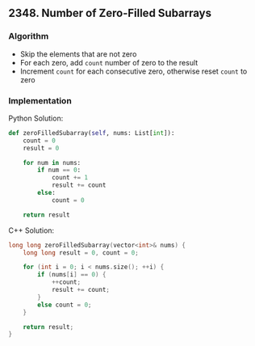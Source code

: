 ## 2348. Number of Zero-Filled Subarrays
### Algorithm
- Skip the elements that are not zero
- For each zero, add `count` number of zero to the result
- Increment `count` for each consecutive zero, otherwise reset `count` to zero
### Implementation
Python Solution:
```python
def zeroFilledSubarray(self, nums: List[int]):
    count = 0
    result = 0

    for num in nums:
        if num == 0:
            count += 1
            result += count
        else:
            count = 0

    return result
```
C++ Solution:
```cpp
long long zeroFilledSubarray(vector<int>& nums) {
    long long result = 0, count = 0;

    for (int i = 0; i < nums.size(); ++i) {
        if (nums[i] == 0) {
            ++count;
            result += count;
        }
        else count = 0;
    }

    return result;
}
```